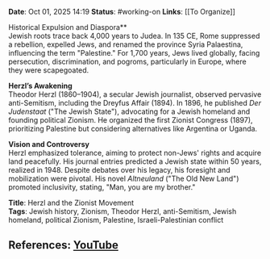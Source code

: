 **Date**: Oct 01, 2025 14:19
**Status**: #working-on
**Links**: [[To Organize]] 

Historical Expulsion and Diaspora**  
Jewish roots trace back 4,000 years to Judea. In 135 CE, Rome suppressed a rebellion, expelled Jews, and renamed the province Syria Palaestina, influencing the term "Palestine." For 1,700 years, Jews lived globally, facing persecution, discrimination, and pogroms, particularly in Europe, where they were scapegoated.  

**Herzl’s Awakening**  
Theodor Herzl (1860–1904), a secular Jewish journalist, observed pervasive anti-Semitism, including the Dreyfus Affair (1894). In 1896, he published *Der Judenstaat* ("The Jewish State"), advocating for a Jewish homeland and founding political Zionism. He organized the first Zionist Congress (1897), prioritizing Palestine but considering alternatives like Argentina or Uganda.  

**Vision and Controversy**  
Herzl emphasized tolerance, aiming to protect non-Jews' rights and acquire land peacefully. His journal entries predicted a Jewish state within 50 years, realized in 1948. Despite debates over his legacy, his foresight and mobilization were pivotal. His novel *Altneuland* ("The Old New Land") promoted inclusivity, stating, "Man, you are my brother."  

**Title**: Herzl and the Zionist Movement  
**Tags**: Jewish history, Zionism, Theodor Herzl, anti-Semitism, Jewish homeland, political Zionism, Palestine, Israeli-Palestinian conflict

## References: [YouTube](https://www.youtube.com/watch?v=g8sxNa-E-H0)

